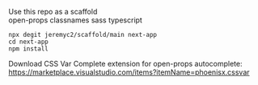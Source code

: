 Use this repo as a scaffold  
open-props classnames sass typescript  

```terminal
npx degit jeremyc2/scaffold/main next-app
cd next-app
npm install
```

Download CSS Var Complete extension for open-props autocomplete:  
https://marketplace.visualstudio.com/items?itemName=phoenisx.cssvar